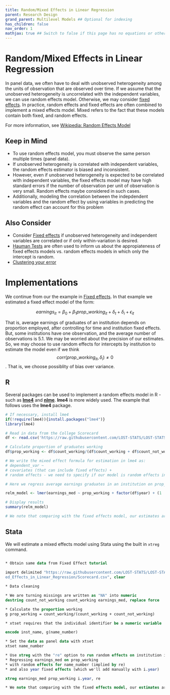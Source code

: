 ```yaml
---
title: Random/Mixed Effects in Linear Regression
parent: Research Design
grand_parent: Multilevel Models ## Optional for indexing
has_children: false
nav_order: 1
mathjax: true ## Switch to false if this page has no equations or other math rendering.
---
```


# Random/Mixed Effects in Linear Regression

In panel data, we often have to deal with unobserved heterogeneity among the units of observation that are observed over time. If we assume that the unobserved heterogeneity is uncorrelated with the independent variables, we can use random effects model. Otherwise, we may consider [fixed effects](https://lost-stats.github.io/Model_Estimation/fixed_effects_in_linear_regression.html). In practice, random effects and fixed effects are often combined to implement a mixed effects model. Mixed refers to the fact that these models contain both fixed, and random effects.

For more information, see [Wikipedia: Random Effects Model](https://en.wikipedia.org/wiki/Random_effects_model)

## Keep in Mind

  - To use random effects model, you must observe the same person multiple times (panel data).
  - If unobserved heterogeneity is correlated with independent variables, the random effects estimator is biased and inconsistent.
  - However, even if unobserved heterogeneity is expected to be correlated with independent variables, the fixed effects model may have high standard errors if the number of observation per unit of observation is very small. Random effects maybe considered in such cases.
  - Additionally, modeling the correlation between the indepdendent variables and the random effect by using variables in predicting the random effect can account for this problem

## Also Consider

  - Consider [Fixed effects](https://lost-stats.github.io/Model_Estimation/fixed_effects_in_linear_regression.html)
    if unobserved heterogeneity and independent variables are correlated or if only within-variation is desired.
  - [Hauman Tests](https://en.wikipedia.org/wiki/Durbin%E2%80%93Wu%E2%80%93Hausman_test) are often used to inform us about the appropiateness of fixed effects models vs. random effects models in which only the intercept is random.
  - [Clustering your error](https://lost-stats.github.io/Model_Estimation/Nonstandard_Errors/clustered_se.html)

# Implementations

We continue from our the example in [Fixed effects](https://lost-stats.github.io/Model_Estimation/fixed_effects_in_linear_regression.html). In that example we estimated a fixed effect model of the form:

$$ earnings_{it} = \beta_0 + \beta_1 prop\_ working_{it} + \delta_t + \delta_i + \epsilon_{it} $$

That is, average earnings of graduates of an institution depends on proportion employed, after controlling for time and institution fixed effects. But, some institutions have one observation, and the average number of observations is 5.1. We may be worried about the precision of our estimates. So, we may choose to use random effects for intercepts by institution to estimate the model even if we think $$corr(prop\_ working_{it}, \delta_{i}) \ne 0$$. That is, we choose possiblity of bias over variance.

## R

Several packages can be used to implement a random effects model in R - such as [**lme4**](https://cran.r-project.org/web/packages/lme4/index.html) and [**nlme**](https://cran.r-project.org/web/packages/nlme/nlme.pdf). **lme4** is more widely used. The example that follows uses the **lme4** package.

``` r
# If necessary, install lme4
if(!require(lme4)){install.packages("lme4")}
library(lme4)

# Read in data from the College Scorecard
df <- read.csv('https://raw.githubusercontent.com/LOST-STATS/LOST-STATS.github.io/master/Model_Estimation/Data/Fixed_Effects_in_Linear_Regression/Scorecard.csv')

# Calculate proportion of graduates working
df$prop_working <- df$count_working/(df$count_working + df$count_not_working)

# We write the mixed effect formula for estimation in lme4 as:
# dependent_var ~ 
# covariates (that can include fixed effects) + 
# random effects - we need to specify if our model is random effects in intercepts or in slopes. In our example, we suspect random effects in intercepts at institutions. So we write "...+(1 | inst_name), ...." If we wanted to specify a model where the coefficient on prop_working was also varying by institution - we would use (1 + open | inst_name).

# Here we regress average earnings graduates in an institution on prop_working, year fixed effects and random effects in intercepts for institutions.

relm_model <- lmer(earnings_med ~ prop_working + factor(df$year) + (1 | inst_name), data = df)

# Display results
summary(relm_model)

# We note that comparing with the fixed effects model, our estimates are more precise. But, the correlation between X`s and errors suggest bias in our mixed effect model, and we do see a large increase in estimated beta.
```

## Stata

We will estimate a mixed effects model using Stata using the built in `xtreg` command.

```stata

* Obtain same data from Fixed Effect tutorial
 
import delimited "https://raw.githubusercontent.com/LOST-STATS/LOST-STATS.github.io/master/Model_Estimation/Data/Fix
ed_Effects_in_Linear_Regression/Scorecard.csv", clear

* Data cleaning

* We are turning missings are written as "NA" into numeric
destring count_not_working count_working earnings_med, replace force

* Calculate the proportion working
g prop_working = count_working/(count_working + count_not_working)

* xtset requires that the individual identifier be a numeric variable

encode inst_name, g(name_number)

* Set the data as panel data with xtset
xtset name_number

* Use xtreg with the "re" option to run random effects on institution intercepts 
* Regressing earnings_med on prop_working
* with random effects for name_number (implied by re)
* and also year fixed effects (which we'll add manually with i.year)

xtreg earnings_med prop_working i.year, re

* We note that comparing with the fixed effects model, our estimates are more precise. But, correlation between X`s and errors suggest bias in our random effect model, and we do see a large increase in estimated beta.
```
